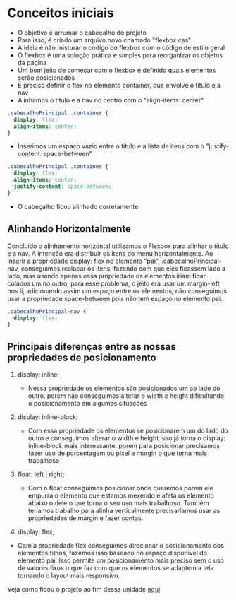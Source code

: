 # Conceitos iniciais

- O objetivo é arrumar o cabeçalho do projeto
- Para isso, é criado um arquivo novo chamado "flexbox.css"
- A ideia é não misturar o código do flexbox com o código de estilo geral
- O flexbox é uma solução prática e simples para reorganizar os objetos da página
- Um bom jeito de começar com o flexbox é definido quais elementos serão posicionados
- É preciso definir o flex no elemento container, que envolve o título e a nav
- Alinhamos o título e a nav no centro com o "align-items: center"

```css
.cabecalhoPrincipal .container {
  display: flex;
  align-items: center;
}
```

- Inserimos um espaço vazio entre o título e a lista de itens com o "justify-content: space-between"

```css
.cabecalhoPrincipal .container {
  display: flex;
  align-items: center;
  justify-content: space-between;
}
```

- O cabeçalho ficou alinhado corretamente.

## Alinhando Horizontalmente

Concluído o alinhamento horizontal utilizamos o Flexbox para alinhar o título e a nav. A intenção era distribuir os itens do menu horizontalmente. Ao inserir a propriedade display: flex no elemento "pai", .cabecalhoPrincipal-nav, conseguimos realocar os itens, fazendo com que eles ficassem lado a lado, mas usando apenas essa propriedade os elementos iriam ficar colados um no outro, para esse problema, o jeito era usar um margin-left nos li, adicionando assim um espaço entre os elementos, não conseguimos usar a propriedade space-between pois não tem espaço no elemento pai..

```css
.cabecalhoPrincipal-nav {
  display: flex;
}
```

## Principais diferenças entre as nossas propriedades de posicionamento

1. display: inline;

   - Nessa propriedade os elementos são posicionados um ao lado do outro, porem não conseguimos alterar o width e height dificultando o posicionamento em algumas situações

2. display: inline-block;

   - Com essa propriedade os elementos se posicionarem um do lado do outro e conseguimos alterar o width e height.Isso já torna o display: inline-block mais interessante, porem para posicionar precisamos fazer uso de porcentagem ou pixel e margin o que torna mais trabalhoso

3. float: left | right;

   - Com o float conseguimos posicionar onde queremos porem ele empurra o elemento que estamos mexendo e afeta os elemento abaixo o dele o que torna o seu uso mais trabalhoso. Também teríamos trabalho para alinha verticalmente precisaríamos usar as propriedades de margin e fazer contas.

4. display: flex;

- Com a propriedade flex conseguimos direcionar o posicionamento dos elementos filhos, fazemos isso baseado no espaço disponível do elemento pai. Isso permite um posicionamento mais preciso sem o uso de valores fixos o que faz com que os elementos se adaptem a tela tornando o layout mais responsivo.

Veja como ficou o projeto ao fim dessa unidade [aqui](index.html)
